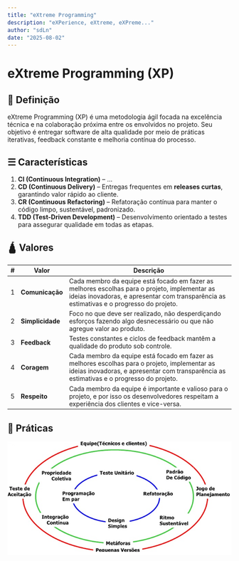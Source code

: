 ```yaml
---
title: "eXtreme Programming"
description: "eXPerience, eXtreme, eXPreme..."
author: "sdLn"
date: "2025-08-02"
---
```


# eXtreme Programming (XP)

## 📖 Definição
eXtreme Programming (XP) é uma metodologia ágil focada na excelência técnica e na colaboração próxima entre os envolvidos no projeto. Seu objetivo é entregar software de alta qualidade por meio de práticas iterativas, feedback constante e melhoria contínua do processo.

## ☰ Características
1. **CI (Continuous Integration)** – ...
2. **CD (Continuous Delivery)** – Entregas frequentes em **releases curtas**, garantindo valor rápido ao cliente.  
3. **CR (Continuous Refactoring)** – Refatoração contínua para manter o código limpo, sustentável, padronizado.  
4. **TDD (Test-Driven Development)** – Desenvolvimento orientado a testes para assegurar qualidade em todas as etapas.

## 🛕 Valores

| # | Valor            | Descrição |
|---|-----------------|-----------|
| 1 | **Comunicação** | Cada membro da equipe está focado em fazer as melhores escolhas para o projeto,  implementar as ideias inovadoras, e apresentar com transparência as estimativas e o progresso do projeto. |
| 2 | **Simplicidade** |  Foco no que deve ser realizado, não desperdiçando esforços fazendo algo desnecessário ou que não agregue valor ao produto. |
| 3 | **Feedback**    | Testes constantes e ciclos de feedback mantêm a qualidade do produto sob controle. |
| 4 | **Coragem**     |Cada membro da equipe está focado em fazer as melhores escolhas para o projeto,  implementar as ideias inovadoras, e apresentar com transparência as estimativas e o progresso do projeto. |
| 5 | **Respeito**   | Cada membro da equipe é importante e valioso para o projeto, e por isso os desenvolvedores respeitam a experiência dos clientes e vice-versa. |

## 🔧 Práticas

![Ciclo de Práticas XP](assets/praticasxp.png)
